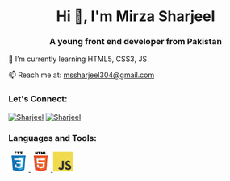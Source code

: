 <h1 align="center">Hi 👋, I'm Mirza Sharjeel </h1>
<h3 align="center">A young front end developer from Pakistan </h3
                                                               
 🌱 I’m currently learning HTML5, CSS3, JS

 📫 Reach me at: mssharjeel304@gmail.com

 <h3 align="left">Let's Connect:</h3>
<p align="left">
<a href="https://linkedin.com/in/msharjeel~30" target="blank"><img align="center" src="https://cdn.jsdelivr.net/npm/simple-icons@3.0.1/icons/linkedin.svg" alt="Sharjeel" height="30" width="40" /></a>
<a href="https://instagram.com/hafiz_sharjeel30" target="blank"><img align="center" src="https://cdn.jsdelivr.net/npm/simple-icons@3.0.1/icons/instagram.svg" alt="Sharjeel" height="30" width="40" /></a>
</p>

<h3 align="left">Languages and Tools:</h3>
<p align="left"> <a href="https://www.w3schools.com/css/" target="_blank" rel="noreferrer"> <img src="https://raw.githubusercontent.com/devicons/devicon/master/icons/css3/css3-original-wordmark.svg" alt="css3" width="40" height="40"/> </a> <a href="https://www.w3.org/html/" target="_blank" rel="noreferrer"> <img src="https://raw.githubusercontent.com/devicons/devicon/master/icons/html5/html5-original-wordmark.svg" alt="html5" width="40" height="40"/> </a> <a href="https://developer.mozilla.org/en-US/docs/Web/JavaScript" target="_blank" rel="noreferrer"> <img src="https://raw.githubusercontent.com/devicons/devicon/master/icons/javascript/javascript-original.svg" alt="javascript" width="40" height="40"/> </a> </p>



<!---
Sharji30/Sharji30 is a ✨ special ✨ repository because its `README.md` (this file) appears on your GitHub profile.
You can click the Preview link to take a look at your changes.
--->

